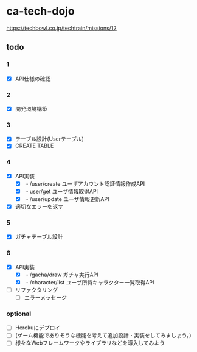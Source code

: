 # ca-tech-dojo
https://techbowl.co.jp/techtrain/missions/12

## todo
### 1
- [x] API仕様の確認

### 2
- [x] 開発環境構築

### 3
- [x] テーブル設計(Userテーブル)
- [x] CREATE TABLE

### 4
- [x] API実装
  - [x] ・/user/create ユーザアカウント認証情報作成API
  - [x] ・user/get ユーザ情報取得API
  - [x] ・/user/update ユーザ情報更新API
- [x] 適切なエラーを返す

### 5
- [x] ガチャテーブル設計

### 6
- [x] API実装
  - [x] ・/gacha/draw ガチャ実行API
  - [x] ・/character/list ユーザ所持キャラクター一覧取得API
- [ ] リファクタリング
  - [ ] エラーメッセージ
### optional
- [ ] Herokuにデプロイ
- [ ] (ゲーム機能でありそうな機能を考えて追加設計・実装をしてみましょう。)
- [ ] 様々なWebフレームワークやライブラリなどを導入してみよう
